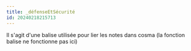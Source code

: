 ```yaml
---
title: _défenseEtSécurité
id: 20240218215713
---
```

Il s'agit d'une balise utilisée pour lier les notes dans cosma (la fonction balise ne fonctionne pas ici)